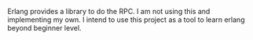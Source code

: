 Erlang provides a library to do the RPC. I am not using this and implementing my own. I intend to use this project as a tool to learn erlang beyond beginner level.

